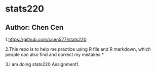 # stats220
## Author: Chen Cen
1.https://github.com/ccen577/stats220

2.This repo is to help me practice using R file and R markdown, which people can also find and correct my mistakes.*

3.I am doing stats220 Assignment1.
